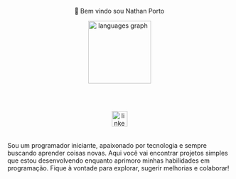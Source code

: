 <p align="center">👋 Bem vindo sou Nathan Porto</p>

<div align="center">
  <img src="https://github-readme-stats.vercel.app/api/top-langs?username=nathanporto&locale=en&hide_title=true&layout=compact&card_width=320&langs_count=5&theme=default&hide_border=true" height="141" alt="languages graph"  />
</div>

<br> <br>
<div align="center">
  <a href="https://www.linkedin.com/in/nathan-porto" target="_blank">
    <img src="https://img.shields.io/static/v1?message=LinkedIn&logo=linkedin&label=&color=0077B5&logoColor=white&labelColor=&style=for-the-badge" height="35" alt="linkedin logo"  />
  </a>
</div>
<br> <br>
Sou um programador iniciante, apaixonado por tecnologia e sempre buscando aprender coisas novas. Aqui você vai encontrar projetos simples que estou desenvolvendo enquanto aprimoro minhas habilidades em programação. Fique à vontade para explorar, sugerir melhorias e colaborar!
